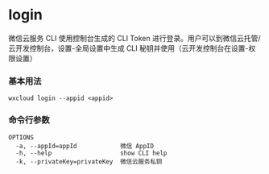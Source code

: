 # login

微信云服务 CLI 使用控制台生成的 CLI Token 进行登录。用户可以到微信云托管/云开发控制台，设置-全局设置中生成 CLI 秘钥并使用（云开发控制台在设置-权限设置）

### 基本用法

```bash:no-line-numbers
wxcloud login --appid <appid>
```
### 命令行参数

```text:no-line-numbers
OPTIONS
  -a, --appId=appId            微信 AppID
  -h, --help                   show CLI help
  -k, --privateKey=privateKey  微信云服务私钥
```

